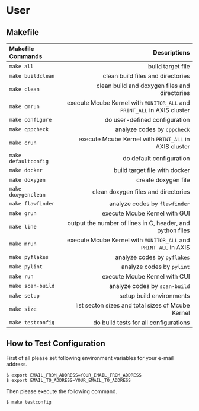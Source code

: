 # User

## Makefile


|Makefile Commands|Descriptions|
|:--|--:|
|`make all`|build target file|
|`make buildclean`|clean build files and directories|
|`make clean`|clean build and doxygen files and directories|
|`make cmrun`|execute Mcube Kernel with `MONITOR_ALL` and `PRINT_ALL` in AXIS cluster|
|`make configure`|do user-defined configuration|
|`make cppcheck`|analyze codes by `cppcheck`|
|`make crun`|execute Mcube Kernel with `PRINT_ALL` in AXIS cluster|
|`make defaultconfig`|do default configuration|
|`make docker`|build target file with docker|
|`make doxygen`|create doxygen file|
|`make doxygenclean`|clean doxygen files and directories|
|`make flawfinder`|analyze codes by `flawfinder`|
|`make grun`|execute Mcube Kernel with GUI|
|`make line`|output the number of lines in C, header, and python files|
|`make mrun`|execute Mcube Kernel with `MONITOR_ALL` and `PRINT_ALL` in AXIS|
|`make pyflakes`|analyze codes by `pyflakes`|
|`make pylint`|analyze codes by `pylint`|
|`make run`|execute Mcube Kernel with CUI|
|`make scan-build`|analyze codes by `scan-build`|
|`make setup`|setup build environments|
|`make size`|list secton sizes and total sizes of Mcube Kernel|
|`make testconfig`|do build tests for all configurations|


## How to Test Configuration

First of all please set following environment variables for your e-mail address.

```
$ export EMAIL_FROM_ADDRESS=YOUR_EMAIL_FROM_ADDRESS
$ export EMAIL_TO_ADDRESS=YOUR_EMAIL_TO_ADDRESS
```

Then please execute the following command.

```
$ make testconfig
```
